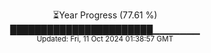 <p align="center">
⏳Year Progress (77.61 %) <br>
███████████████████████▁▁▁▁▁▁▁ <br>
<sub>Updated: Fri, 11 Oct 2024 01:38:57 GMT</sub>
</p>

